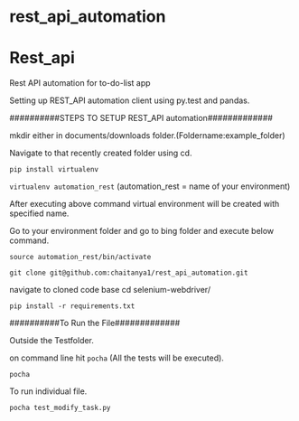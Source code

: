 # rest_api_automation

# Rest_api

Rest API automation for to-do-list app



Setting up REST_API automation client using py.test and pandas.



##########STEPS TO SETUP REST_API automation#############



mkdir either in documents/downloads folder.(Foldername:example_folder)



Navigate to that recently created folder using cd.



```pip install virtualenv```



```virtualenv automation_rest``` (automation_rest = name of your environment) 



After executing above command virtual environment will be created with specified name.



Go to your environment folder and go to bing folder and execute below command.



```source automation_rest/bin/activate```



```git clone git@github.com:chaitanya1/rest_api_automation.git```



navigate to cloned code base cd selenium-webdriver/



```pip install -r requirements.txt```



##########To Run the File#############



Outside the Testfolder.

on command line hit ```pocha``` (All the tests will be executed).

```pocha```

To run individual file.

```pocha test_modify_task.py```







